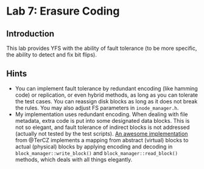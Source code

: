 # Lab 7: Erasure Coding

## Introduction
This lab provides YFS with the ability of fault tolerance (to be more specific, the ability to detect and fix bit flips).

## Hints
- You can implement fault tolerance by redundant encoding (like hamming code) or replication, or even hybrid methods, as long as you can tolerate the test cases. You can reassign disk blocks as long as it does not break the rules. You may also adjust FS parameters in `inode_manager.h`.
- My implementation uses redundant encoding. When dealing with file metadata, extra code is put into some designated data blocks. This is not so elegant, and fault tolerance of indirect blocks is not addressed (actually not tested by the test scripts). [An awesome implementation](https://github.com/TerCZ/CSE-labs-2017/blob/master/lab7/inode_manager.cc) from @TerCZ implements a mapping from abstract (virtual) blocks to actual (physical) blocks by applying encoding and decoding in `block_manager::write_block()` and `block_manager::read_block()` methods, which deals with all things elegantly.
